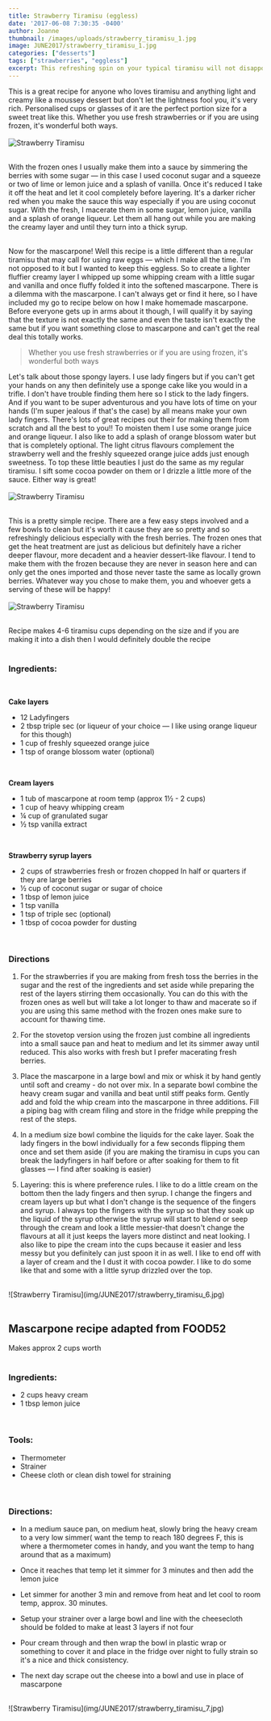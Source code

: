 ```yaml
---
title: Strawberry Tiramisu (eggless)
date: '2017-06-08 7:30:35 -0400'
author: Joanne
thumbnail: /images/uploads/strawberry_tiramisu_1.jpg
image: JUNE2017/strawberry_tiramisu_1.jpg
categories: ["desserts"]
tags: ["strawberries", "eggless"]
excerpt: This refreshing spin on your typical tiramisu will not disappoint
---
```


This is a great recipe for anyone who loves tiramisu and anything light and creamy like a moussey dessert but don't let the lightness fool you, it's very rich. Personalised cups or glasses of it are the perfect portion size for a sweet treat like this. Whether you use fresh strawberries or if you are using frozen, it's wonderful both ways.
<br>
<br>
![Strawberry Tiramisu](img/JUNE2017/strawberry_tiramisu_2.jpg)
<br>
<br>

With the frozen ones I usually make them into a sauce by simmering the berries with some sugar &mdash; in this case I used coconut sugar and a squeeze or two of lime or lemon juice and a splash of vanilla.  Once it's reduced I take it off the heat and let it cool completely before layering. It's a darker richer red when you make the sauce this way especially if you are using coconut sugar. With the fresh, I macerate them in some sugar, lemon juice, vanilla and a splash of orange liqueur. Let them all hang out while you are making the creamy layer and until they turn into a thick syrup.
<br>
<br>

Now for the mascarpone! Well this recipe is a little different than a regular tiramisu that may call for using raw eggs &mdash; which I make all the time. I'm not opposed to it but I wanted to keep this eggless. So to create a lighter fluffier creamy layer I whipped up some whipping cream with a little sugar and vanilla and once fluffy folded it into the softened mascarpone. There is a dilemma with the mascarpone. I can't always get or find it here, so I have included my go to recipe below on how I make homemade mascarpone. Before everyone gets up in arms about it though, I will qualify it by saying that the texture is not exactly the same and even the taste isn't exactly the same but if you want something close to mascarpone and can't get the real deal this totally works.

> Whether you use fresh strawberries or if you are using frozen, it's wonderful both ways

Let's talk about those spongy layers. I use lady fingers but if you can't get your hands on any then definitely use a sponge cake like you would in a trifle. I don't have trouble finding them here so I stick to the lady fingers.  And if you want to be super adventurous and you have lots of time on your hands (I'm super jealous if that's the case) by all means make your own lady fingers. There's lots of great recipes out their for making them from scratch and all the best to you!! To moisten them I use some orange juice and orange liqueur.  I also like to add a splash of orange blossom water but that is completely optional. The light citrus flavours complement the strawberry well and the freshly squeezed orange juice adds just enough sweetness. To top these little beauties I just do the same as my regular tiramisu. I  sift some cocoa powder on them or I drizzle a little more of the sauce. Either way is great!
<br>
<br>
![Strawberry Tiramisu](img/JUNE2017/strawberry_tiramisu_3.jpg)
<br>
<br>

This is a pretty simple recipe. There are a few easy steps involved and a few bowls to clean but it's worth it cause they are so pretty and so refreshingly delicious especially with the fresh berries.  The frozen ones that get the heat treatment are just as delicious but definitely have a richer deeper flavour, more decadent and a heavier dessert-like flavour. I tend to make them with the frozen because they are never in season here and can only get the ones imported and those never taste the same as locally grown berries.  Whatever way you chose to make them, you and whoever gets a serving of these will be happy!
<br>
<br>
![Strawberry Tiramisu](img/JUNE2017/strawberry_tiramisu_4.jpg)
<br>
<br>

Recipe makes 4-6 tiramisu cups depending on the size and if you are making it into a dish then I would definitely double the recipe
<br>
<br>

### Ingredients:
<br>

**Cake layers**

* 12 Ladyfingers
* 2 tbsp triple sec (or liqueur of your choice &mdash; I like using orange liqueur for this though)
* 1 cup of freshly squeezed orange juice
* 1 tsp of orange blossom water (optional)
<br>

**Cream layers**

* 1 tub of mascarpone at room temp (approx 1&frac12; - 2 cups)
* 1 cup of heavy whipping cream
* &frac14; cup of granulated sugar
* &frac12; tsp vanilla extract
<br>

**Strawberry syrup layers**

* 2 cups of strawberries fresh or frozen chopped In half or quarters if they are large berries
* &frac12; cup of coconut sugar or sugar of choice
* 1 tbsp of lemon juice
* 1 tsp vanilla
* 1 tsp of triple sec (optional)
* 1 tbsp of cocoa powder for dusting
<br>

### Directions

1. For the strawberries if you are making from fresh toss the berries in the sugar and the rest of the ingredients and set aside while preparing the rest of the layers stirring  them occasionally. You can do this with the frozen ones as well but will take a lot longer to thaw and macerate so if you are using this same method with the frozen ones make sure to account for thawing time.

1. For the stovetop version using the frozen just combine all ingredients into a small sauce pan and heat to medium and let its simmer away until reduced. This also works with fresh but I prefer macerating fresh berries.

1. Place the mascarpone in a large bowl and mix or whisk it by hand gently until soft and creamy - do not over mix. In a separate bowl combine the heavy cream sugar and vanilla and beat until stiff peaks form. Gently add and fold the whip cream into the mascarpone in three additions. Fill a piping bag with cream filing and store in the fridge while prepping the rest of the steps.

1. In a medium size bowl combine the liquids for the cake layer. Soak the lady fingers in the bowl individually for a few seconds flipping them once and set them aside (if you are making the tiramisu in cups you can break the ladyfingers in half before or after soaking for them to fit glasses &mdash; I find after soaking is easier)

1. Layering: this is where preference rules. I like to do a little cream on the bottom then the lady fingers and then syrup. I change the fingers and cream layers up but what I don't change is the sequence of the fingers and syrup. I always top the fingers with the syrup so that they soak up the liquid of the syrup otherwise the syrup will start to blend or seep through the cream and look a little messier-that doesn't change the flavours at all it just keeps the layers more distinct and neat looking. I also like to pipe  the cream into the cups because it easier and less messy but you definitely can just spoon it in as well. I like to end off with a layer of cream and the I dust it with cocoa powder. I like to do some like that and some with a little syrup drizzled over the top.  

<br>
![Strawberry Tiramisu](img/JUNE2017/strawberry_tiramisu_6.jpg)
<br>
<br>

## Mascarpone recipe adapted from FOOD52
Makes approx 2 cups worth
<br>
<br>

### Ingredients:

* 2 cups heavy cream
* 1 tbsp lemon juice
<br>

### Tools:
* Thermometer
* Strainer
* Cheese cloth or clean dish towel for straining
<br>

### Directions:

* In a medium sauce pan, on medium heat, slowly bring the heavy cream to a very low simmer( want the temp to reach 180 degrees F, this is where a thermometer comes in handy, and you want the temp to hang around that as a maximum)

* Once it reaches that temp let it simmer for 3 minutes and then add the lemon juice

* Let simmer for another 3 min and remove from heat and let cool to room temp, approx. 30 minutes.

* Setup your strainer over a large bowl and line with the cheesecloth should be folded to make at least 3 layers if not four

* Pour cream through and then wrap the bowl in plastic wrap or something to cover it and place in the fridge over night to fully strain so it's a nice and thick consistency.

* The next day scrape out the cheese  into a bowl and use in place of mascarpone

<br>
![Strawberry Tiramisu](img/JUNE2017/strawberry_tiramisu_7.jpg)
<br>
<br>
